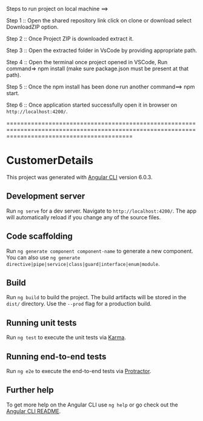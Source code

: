 
Steps to run project on local machine ==>

Step 1 :: Open the shared repository link click on clone or download select DownloadZIP option.

Step 2 :: Once Project ZIP is downloaded extract it.

Step 3 :: Open the extracted folder in VsCode by providing appropriate path.

Step 4 :: Open the terminal once project opened in VSCode, Run command=> npm install (make sure package.json must be present at that path).

Step 5 :: Once the npm install has been done run another command==>  npm start.

Step 6 :: Once application started successfully open it in browser on  `http://localhost:4200/`.














================================================================================================================================================
# CustomerDetails

This project was generated with [Angular CLI](https://github.com/angular/angular-cli) version 6.0.3.

## Development server

Run `ng serve` for a dev server. Navigate to `http://localhost:4200/`. The app will automatically reload if you change any of the source files.

## Code scaffolding

Run `ng generate component component-name` to generate a new component. You can also use `ng generate directive|pipe|service|class|guard|interface|enum|module`.

## Build

Run `ng build` to build the project. The build artifacts will be stored in the `dist/` directory. Use the `--prod` flag for a production build.

## Running unit tests

Run `ng test` to execute the unit tests via [Karma](https://karma-runner.github.io).

## Running end-to-end tests

Run `ng e2e` to execute the end-to-end tests via [Protractor](http://www.protractortest.org/).

## Further help

To get more help on the Angular CLI use `ng help` or go check out the [Angular CLI README](https://github.com/angular/angular-cli/blob/master/README.md).
